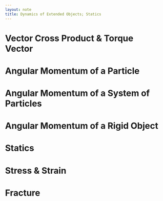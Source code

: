 ```yaml
---
layout: note
title: Dynamics of Extended Objects; Statics
---
```


# Vector Cross Product & Torque Vector
# Angular Momentum of a Particle
# Angular Momentum of a System of Particles
# Angular Momentum of a Rigid Object
# Statics
# Stress & Strain
# Fracture
